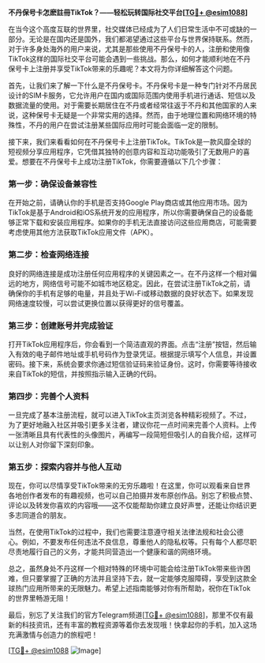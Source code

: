 **不丹保号卡怎麽註冊TikTok？——轻松玩转国际社交平台[[TG💪+ @esim1088](https://t.me/s/esim1088)]**

在当今这个高度互联的世界里，社交媒体已经成为了人们日常生活中不可或缺的一部分。无论是在国内还是国外，我们都渴望通过这些平台与世界保持联系。然而，对于许多身处海外的用户来说，尤其是那些使用不丹保号卡的人，注册和使用像TikTok这样的国际社交平台可能会遇到一些挑战。那么，如何才能顺利地在不丹保号卡上注册并享受TikTok带来的乐趣呢？本文将为你详细解答这个问题。

首先，让我们来了解一下什么是不丹保号卡。不丹保号卡是一种专门针对不丹居民设计的SIM卡服务，它允许用户在国内或国际范围内使用手机进行通话、短信以及数据流量的使用。对于需要长期居住在不丹或者经常往返于不丹和其他国家的人来说，这种保号卡无疑是一个非常实用的选择。然而，由于地理位置和网络环境的特殊性，不丹的用户在尝试注册某些国际应用时可能会面临一定的限制。

接下来，我们来看看如何在不丹保号卡上注册TikTok。TikTok是一款风靡全球的短视频分享应用程序，它凭借其独特的创意内容和互动功能吸引了无数用户的喜爱。想要在不丹保号卡上成功注册TikTok，你需要遵循以下几个步骤：

### 第一步：确保设备兼容性

在开始之前，请确认你的手机是否支持Google Play商店或其他应用市场。因为TikTok是基于Android和iOS系统开发的应用程序，所以你需要确保自己的设备能够正常下载和安装应用程序。如果你的手机无法直接访问这些应用商店，可能需要考虑使用其他方法获取TikTok应用文件（APK）。

### 第二步：检查网络连接

良好的网络连接是成功注册任何应用程序的关键因素之一。在不丹这样一个相对偏远的地方，网络信号可能不如城市地区稳定。因此，在尝试注册TikTok之前，请确保你的手机有足够的电量，并且处于Wi-Fi或移动数据的良好状态下。如果发现网络速度较慢，可以尝试更换位置以获得更好的信号覆盖。

### 第三步：创建账号并完成验证

打开TikTok应用程序后，你会看到一个简洁直观的界面。点击“注册”按钮，然后输入有效的电子邮件地址或手机号码作为登录凭证。根据提示填写个人信息，并设置密码。接下来，系统会要求你通过短信验证码来验证身份。这时，你需要等待接收来自TikTok的短信，并按照指示输入正确的代码。

### 第四步：完善个人资料

一旦完成了基本注册流程，就可以进入TikTok主页浏览各种精彩视频了。不过，为了更好地融入社区并吸引更多关注者，建议你花一点时间来完善个人资料。上传一张清晰且具有代表性的头像图片，再编写一段简短但吸引人的自我介绍，这样可以让别人对你留下深刻印象。

### 第五步：探索内容并与他人互动

现在，你可以尽情享受TikTok带来的无穷乐趣啦！在这里，你可以观看来自世界各地创作者发布的有趣视频，也可以自己拍摄并发布原创作品。别忘了积极点赞、评论以及转发你喜欢的内容哦——这不仅能帮助你建立良好声誉，还能让你结识更多志同道合的朋友。

当然，在使用TikTok的过程中，我们也需要注意遵守相关法律法规和社会公德心。例如，不要发布任何违法不良信息，尊重他人的隐私权等。只有每个人都尽职尽责地履行自己的义务，才能共同营造出一个健康和谐的网络环境。

总之，虽然身处不丹这样一个相对特殊的环境中可能会给注册TikTok带来些许困难，但只要掌握了正确的方法并且坚持下去，就一定能够克服障碍，享受到这款全球热门应用所带来的无限魅力。希望上述指南能够对你有所帮助，祝你在TikTok的世界里畅游无阻！

最后，别忘了关注我们的官方Telegram频道[[TG💪+ @esim1088](https://t.me/s/esim1088)]，那里不仅有最新的科技资讯，还有丰富的教程资源等着你去发现哦！快拿起你的手机，加入这场充满激情与创造力的旅程吧！

[[TG💪+ @esim1088](https://t.me/s/esim1088) ![Image](https://i.postimg.cc/4NQfJmqS/Snipaste-2025-05-13-00-14-12.png)]
